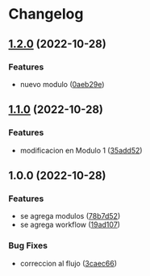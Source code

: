 # Changelog

## [1.2.0](https://github.com/dev-kess/demo-release-2/compare/demo-release-v1.1.0...demo-release-v1.2.0) (2022-10-28)


### Features

* nuevo modulo ([0aeb29e](https://github.com/dev-kess/demo-release-2/commit/0aeb29e28b8c6e09f712ae421331cafab6ca0cd9))

## [1.1.0](https://github.com/dev-kess/demo-release-2/compare/demo-release-v1.0.0...demo-release-v1.1.0) (2022-10-28)


### Features

* modificacion en Modulo 1 ([35add52](https://github.com/dev-kess/demo-release-2/commit/35add528fd209680eb932543dbb67a7f8d39d8a2))

## 1.0.0 (2022-10-28)


### Features

* se agrega modulos ([78b7d52](https://github.com/dev-kess/demo-release-2/commit/78b7d52056647d8066d93fe1f72fab59c7a8361d))
* se agrega workflow ([19ad107](https://github.com/dev-kess/demo-release-2/commit/19ad1075f61644cc4e62664f0177136101f341d6))


### Bug Fixes

* correccion al flujo ([3caec66](https://github.com/dev-kess/demo-release-2/commit/3caec667606a32e676e91becf2bb29327b01e56d))
